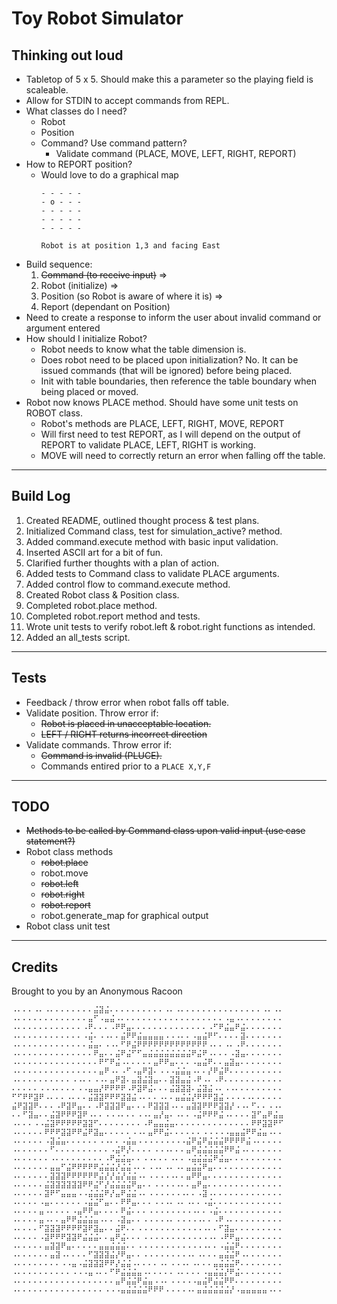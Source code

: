 # Toy Robot Simulator

## Thinking out loud
- Tabletop of 5 x 5. Should make this a parameter so the playing field is scaleable.
- Allow for STDIN to accept commands from REPL.
- What classes do I need?
    - Robot
    - Position
    - Command? Use command pattern?
        - Validate command (PLACE, MOVE, LEFT, RIGHT, REPORT)
- How to REPORT position?
    - Would love to do a graphical map
        ```
        - - - - -
        - o - - -
        - - - - -
        - - - - -
        - - - - -

        Robot is at position 1,3 and facing East
        ```
- Build sequence: 
    1. ~~Command (to receive input)~~ =>
    1. Robot (initialize) => 
    1. Position (so Robot is aware of where it is) => 
    1. Report (dependant on Position)
- Need to create a response to inform the user about invalid command or argument entered
- How should I initialize Robot?
    - Robot needs to know what the table dimension is.
    - Does robot need to be placed upon initialization? No. It can be issued commands (that will be ignored) before being placed.
    - Init with table boundaries, then reference the table boundary when being placed or moved.
- Robot now knows PLACE method. Should have some unit tests on ROBOT class.
    - Robot's methods are PLACE, LEFT, RIGHT, MOVE, REPORT
    - Will first need to test REPORT, as I will depend on the output of REPORT to validate PLACE, LEFT, RIGHT is working.
    - MOVE will need to correctly return an error when falling off the table.

---
## Build Log
1. Created README, outlined thought process & test plans.
1. Initialized Command class, test for simulation_active? method.
1. Added command.execute method with basic input validation.
1. Inserted ASCII art for a bit of fun.
1. Clarified further thoughts with a plan of action.
1. Added tests to Command class to validate PLACE arguments.
1. Added control flow to command.execute method.
1. Created Robot class & Position class.
1. Completed robot.place method.
1. Completed robot.report method and tests.
1. Wrote unit tests to verify robot.left & robot.right functions as intended.
1. Added an all_tests script.

---
## Tests
- Feedback / throw error when robot falls off table.
- Validate position. Throw error if:
    - ~~Robot is placed in unacceptable location.~~
    - ~~LEFT / RIGHT returns incorrect direction~~
- Validate commands.  Throw error if:
    - ~~Command is invalid (PLUCE).~~
    - Commands entired prior to a `PLACE X,Y,F`

---

## TODO
- ~~Methods to be called by Command class upon valid input (use case statement?)~~
- Robot class methods
    - ~~robot.place~~
    - robot.move
    - ~~robot.left~~
    - ~~robot.right~~
    - ~~robot.report~~
    - robot.generate_map for graphical output
- Robot class unit test

---
## Credits

Brought to you by an Anonymous Racoon
```
⠠⠄⠄⠄⠠⠄⠠⠄⠄⠄⠄⠄⠄⠄⠄⣬⣽⣬⠄⠄⠄⠄⠄⠄⠄⠄⠄⠄⠠⠄⠠⠄⠄⠄⠄⠄⠄⠄⠄⠄⠄⠄⠄⠄⠄⠄⠠⠄⠠⠄
⠠⠄⠄⠄⠄⠄⠄⠄⠄⠄⠄⠄⠄⠄⣤⠋⠠⣤⣬⠠⠄⠄⠄⠄⠄⠄⠄⠄⠄⠄⠄⠄⠄⠄⠄⠄⠄⠄⠄⠠⣤⠠⠄⠄⠄⠄⠄⠄⠄⠄
⠠⠄⠄⠄⠄⠄⠄⠄⠄⠄⠄⠄⠄⠠⠟⠄⠄⠄⠠⠟⠟⣤⠄⠄⠄⠄⠄⠄⠄⠄⠄⠄⠄⠄⠄⠄⠠⠋⠟⣬⣤⠟⣬⠄⠄⠄⠄⠄⠄⠄
⠠⠄⠄⠄⠄⠄⠄⠄⠄⠄⠄⠄⠄⠠⣬⠄⠠⠠⠄⠄⣬⠟⠟⣬⣤⣤⣤⣤⠠⠠⠠⠄⠄⠠⣤⣬⠟⠋⠄⠄⠄⠄⣽⠄⠄⠄⠄⠄⠄⠄
⠠⠄⠄⠄⠄⠄⠄⠄⠄⠄⠄⠄⠄⠄⣬⣤⠄⠠⠠⠄⠋⠟⣬⠟⠟⠟⠟⠟⠟⠟⠟⠟⠟⠟⠟⠟⠠⠄⠄⠠⠄⠠⠟⠄⠄⠄⠄⠄⠄⠄
⠠⠄⠄⠄⠄⠄⠄⠄⠄⠄⠄⠄⠄⠄⠄⠟⣤⠄⠄⣬⠟⣬⠋⠋⣤⣬⣬⣬⣬⣬⣬⣬⣬⠟⣬⠟⠠⠄⠄⠄⠠⣽⣤⠄⠄⠄⠄⠄⠄⠄
⠠⠄⠄⠄⠄⠄⠄⠄⠄⠄⠄⠄⠄⠄⠄⠄⠟⠋⠟⣬⠠⠄⠄⠄⠄⠄⣤⠟⠟⣤⠄⠄⠄⠠⣤⣬⠟⠄⠄⣤⣽⣤⠄⠄⠄⠄⠄⠄⠄⠄
⠠⠄⠄⠄⠄⠄⠄⠄⠄⠄⠄⠄⠄⠄⠄⠄⣤⠟⠠⠄⠠⠋⠠⣤⠟⣽⠄⠠⠠⠠⣬⣬⣤⠠⠄⠄⡜⠟⣬⠟⠄⠄⠄⠄⠄⠄⠄⠄⠄⠄
⠠⠄⠄⠄⠄⠄⠄⠄⠄⠄⠄⠠⠠⠄⠄⠠⠠⠄⣤⠟⣽⠄⣤⣽⣬⣽⣤⠄⠄⣽⣽⣤⣬⠠⠟⠠⠄⠠⠟⠄⠄⠄⠄⠄⠄⠄⠄⠄⠄⠄
⠄⠄⠄⠄⠄⠠⠠⠠⠄⠄⠄⠄⠠⠠⣤⣤⡜⠟⠟⠟⠟⠠⠟⣽⠟⣬⠄⠄⠄⣬⣽⣽⣽⠄⣬⣽⣬⠠⠄⠠⠠⠄⠄⠄⠄⠄⠄⠄⠄⠄
⠋⠋⠟⠟⣽⠟⠠⠄⠄⠄⠠⠄⠄⠄⣬⣽⣽⠟⠟⠟⣽⣽⣬⠠⠄⠄⠄⠠⠄⠄⣤⣬⣬⡜⠟⠟⠟⣽⣬⠠⠠⠠⠠⠠⠄⠄⠄⠄⠄⠄
⣬⠟⣽⣽⠟⠄⠄⠄⠠⠟⣽⠟⣤⠄⠄⠠⠟⣽⣽⣽⠟⣤⠄⠄⠄⠟⣽⣽⣽⠠⠄⠄⣤⣽⣽⠟⠟⠟⣽⣽⡜⠠⠠⠄⠋⠄⠄⠠⠠⠄
⠄⠄⠋⣽⣤⠄⠄⣬⣽⠟⠟⠟⣽⠟⠠⠄⠄⠠⠠⠠⠄⠄⠄⠠⠠⠄⣤⡜⣤⠄⠠⠄⠄⠠⣬⠟⠟⠟⣬⠠⠄⠄⠄⠄⣽⠋⣤⠟⣬⣤
⠠⠄⠄⠄⠠⠠⣬⣽⠟⠟⠟⠟⠟⣽⣽⠋⠄⠄⠄⠄⠄⠄⠄⠄⠠⠟⣤⣤⣬⣤⠄⠄⠄⠄⠄⠄⠄⠄⠄⠄⠄⠄⠄⠄⠟⠟⣽⣽⠟⠋
⠠⠄⠄⠄⠄⠄⠟⠟⠟⣽⣽⠟⠟⣬⠟⣽⣤⠄⠄⠄⠄⠄⠠⠠⠄⣤⠟⠟⣬⠄⠄⠄⠄⠄⠄⠠⠠⠠⠠⠠⣤⣤⣬⠟⠟⣬⣤⠠⠄⠄
⠠⠄⠄⠄⠄⠄⠠⣽⣬⣤⠄⠄⠄⠄⠄⠄⠠⠠⠄⠄⠠⣬⣤⠠⠠⠠⠠⠠⠠⠠⠠⠠⣬⠟⣬⠟⣬⣬⣬⠟⠟⠟⠟⣬⠠⠄⠄⠄⠄⠄
⠠⠄⠄⠄⠄⠄⠄⠋⠄⠄⠄⠄⠄⠄⠄⠄⠄⠄⠠⣬⠟⡜⠄⠄⠄⠄⠠⠠⠠⠄⠄⠄⣤⠟⣬⣬⣬⣬⣬⠟⠟⣬⠠⠄⠄⠄⠄⠄⠄⠄
⠠⠄⠄⠄⠄⠄⠄⠠⠄⠄⠄⠄⠄⠄⠄⠄⠄⠠⠟⣬⣬⣤⠄⠄⠠⠠⠄⠄⠄⠠⠄⠄⠠⣬⣬⣬⣬⠟⣬⣤⠄⠄⠄⠄⠄⠄⠄⠄⠄⠄
⠠⠄⠄⠄⠄⠄⠄⣤⣤⠋⣬⠟⠟⠟⠟⠟⣬⣬⣬⡜⣬⣬⠠⠄⠄⠠⠠⠄⠠⠄⠠⠄⣤⣬⣬⠟⣤⠄⠄⠄⠄⠄⠄⠄⠄⠄⠄⠄⠄⠄
⠠⠄⠄⠄⠄⠄⠄⣽⣽⣽⠟⠟⠟⠟⠟⠟⣬⡜⡜⣬⡜⣬⣬⠠⠄⠠⠠⠠⠠⠠⠄⠄⣤⠟⠟⣤⠄⠄⠄⠄⠄⠄⠄⠄⠄⠄⠄⠄⠄⠄
⠠⠄⠄⠄⠄⠄⣬⣽⣽⣽⣽⣽⣽⠟⠟⣬⠋⡜⣬⣬⣬⣬⠟⣤⠄⠄⠠⠠⠠⠠⠠⠄⠄⣤⠟⣤⠄⠄⠄⠄⠄⠄⠄⠄⠄⠄⠄⠄⠄⠄
⠠⠄⠄⠄⠄⠄⣽⠟⠋⣤⣤⣤⠠⠠⣬⣬⣬⠟⡜⣤⠟⣬⣬⠠⠄⠠⠠⠠⠠⠠⠠⠠⠄⠄⠠⣽⠠⠄⠄⠄⠄⠄⠄⠄⠄⠄⠄⠄⠄⠄
⠠⠄⠄⠄⠄⠠⣤⠄⠄⠄⠄⠄⠄⠠⣬⣬⠋⣤⠄⠄⠟⠟⣤⠄⠄⠄⠠⠠⠠⠄⠠⠄⠠⠄⠄⠠⣬⠄⠄⠄⠄⠄⠄⠄⠄⠄⠄⠄⠄⠄
⠠⠄⠄⠄⠄⣤⠠⠄⠄⠄⠄⠠⣤⠟⠟⣤⠄⠄⠄⠄⠟⣬⠄⠄⠄⠠⠠⠠⠠⠠⠠⠠⠠⠠⠄⠄⠠⣬⠄⠄⠄⠄⠄⠄⠄⠄⠄⠄⠄⠄
⠠⠄⠄⠄⠄⣤⠠⠄⠄⣤⠟⠟⣬⣬⣬⣤⠠⠄⠄⠠⣽⣤⠄⠄⠠⠠⠠⠠⠠⠄⠠⠠⠠⠠⠠⠄⠄⠠⠟⠠⠄⠄⠄⠄⠄⠄⠄⠄⠄⠄
⠠⠄⠄⠄⠄⠋⣽⣽⣽⠟⠟⠟⠟⣽⠟⣽⣤⠄⠄⣬⠟⠄⠄⠠⠠⠠⠠⠠⠠⠠⠠⠠⠠⠠⠠⠠⠄⠄⠋⣽⣤⠄⠄⠄⠄⠄⠄⠄⠄⠄
⠠⠄⠄⠄⠄⠠⣽⠟⠟⠟⣽⣽⠟⣬⣬⣬⠄⠄⣤⠟⣬⠄⠄⠄⠠⠠⠠⠠⠠⠠⠠⠠⠠⠠⠠⠠⠠⠄⠠⠟⠟⣤⠄⠄⠄⠄⠄⠄⠄⠄
⠠⠄⠄⠄⠄⠄⣤⣽⣽⠟⣤⠄⠄⠄⠄⠄⣤⣤⣬⣬⣬⠄⠄⠠⠠⠠⠠⠠⠠⠠⠠⠠⠠⠠⠠⠠⠄⠄⠠⣬⣬⠟⠄⠄⠄⠄⠄⠄⠄⠄
⠠⠄⠄⠄⠄⠄⠄⣤⣽⠠⠄⠄⠄⠄⠋⣽⣽⣽⣬⡜⠟⣤⠄⠄⠠⠠⠠⠠⠠⠠⠠⠠⠠⠄⠠⠄⠄⠄⣤⣬⣬⠟⠠⠄⠄⠄⠄⠄⠄⠄
⠠⠄⠄⠄⠄⠄⠄⠄⠄⠠⠠⣤⠠⣬⣽⣽⣽⠟⠟⡜⣬⣬⠠⠄⠄⠄⠄⠠⠄⠠⠠⠠⠄⠠⠄⠄⠄⣤⣬⣬⣬⠟⠄⠄⠄⠄⠄⠄⠄⠄
⠠⠄⠄⠄⠄⠄⠄⠄⠄⠄⠄⠠⠠⠠⣤⠠⠄⠄⠋⠟⣬⣬⣬⣤⠠⠄⠄⠄⠄⠄⠠⠄⠄⠄⠄⠠⣤⣬⣬⡜⠟⣬⠄⠄⠄⠄⠄⠄⠄⠄
⠠⠄⠄⠄⠄⠄⠄⠄⠄⠄⠄⠄⠄⠄⠄⠄⠄⠄⠄⣤⠟⣬⣬⠟⣬⣤⠠⠠⠄⠠⠠⠠⠠⠠⣤⣬⠟⣬⣬⠟⠟⠄⠄⠄⠄⠄⠄⠄⠄⠄
⠠⠄⠄⠄⠄⠄⠄⠄⠄⠄⠄⠄⠄⠄⠄⠄⠄⠠⠠⠠⣤⣬⣬⣬⣬⠟⠟⠟⠠⠠⠠⠠⠠⠄⣤⣬⣬⣬⣬⣬⡜⠠⣤⣤⣤⣤⣤⠠⠄⠄
```